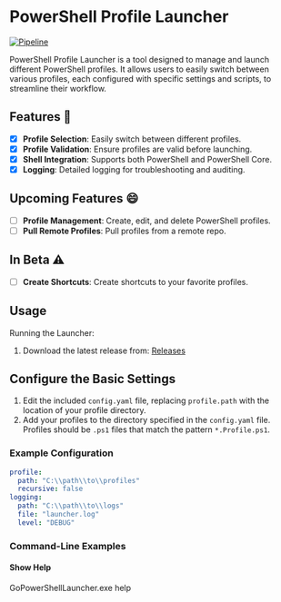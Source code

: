 # PowerShell Profile Launcher
[![Pipeline](https://github.com/ntatschner/GoPowerShellLauncher/actions/workflows/pipeline.yml/badge.svg)](https://github.com/ntatschner/GoPowerShellLauncher/actions/workflows/pipeline.yml)

PowerShell Profile Launcher is a tool designed to manage and launch different PowerShell profiles. It allows users to easily switch between various profiles, each configured with specific settings and scripts, to streamline their workflow.

## Features :tada:

- [x] **Profile Selection**: Easily switch between different profiles.
- [x] **Profile Validation**: Ensure profiles are valid before launching.
- [x] **Shell Integration**: Supports both PowerShell and PowerShell Core.
- [x] **Logging**: Detailed logging for troubleshooting and auditing.

## Upcoming Features :smile:    
- [ ] **Profile Management**: Create, edit, and delete PowerShell profiles.
- [ ] **Pull Remote Profiles**: Pull profiles from a remote repo.
## In Beta :warning:
- [ ] **Create Shortcuts**: Create shortcuts to your favorite profiles.
## Usage
Running the Launcher:

1. Download the latest release from: [Releases](https://github.com/ntatschner/gopowershelllauncher/releases/latest/download/)

## Configure the Basic Settings

1. Edit the included `config.yaml` file, replacing `profile.path` with the location of your profile directory.
2. Add your profiles to the directory specified in the `config.yaml` file. Profiles should be `.ps1` files that match the pattern `*.Profile.ps1`.

### Example Configuration

```yaml
profile:
  path: "C:\\path\\to\\profiles"
  recursive: false
logging:
  path: "C:\\path\\to\\logs"
  file: "launcher.log"
  level: "DEBUG"
```

### Command-Line Examples

#### Show Help

GoPowerShellLauncher.exe help